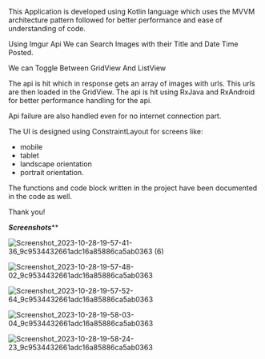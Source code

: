 
This Application is developed using Kotlin language which uses the MVVM architecture pattern
followed for better performance and ease of understanding of code.

Using Imgur Api We can Search  Images with their Title and Date Time Posted.

We can Toggle Between GridView And ListView 

The api is hit which in response gets an array of images with urls. This urls are then loaded in the GridView.
The api is hit using RxJava and RxAndroid for better performance handling for the api.

Api failure are also handled even for no internet connection part.

The UI is designed using ConstraintLayout for screens like:
- mobile
- tablet
- landscape orientation
- portrait orientation.

The functions and code block written in the project have been documented in the code as well.

Thank you!

*******Screenshots*********


![Screenshot_2023-10-28-19-57-41-36_9c9534432661adc16a85886ca5ab0363 (6)](https://github.com/ashwinjawale24/Imgur-Image-Search/assets/83861327/714625bc-8ebd-4967-86f7-407cb9f79365)


![Screenshot_2023-10-28-19-57-48-02_9c9534432661adc16a85886ca5ab0363](https://github.com/ashwinjawale24/Imgur-Image-Search/assets/83861327/732a04f2-131b-47f2-a9e3-2e1a4cc5e548)

![Screenshot_2023-10-28-19-57-52-64_9c9534432661adc16a85886ca5ab0363](https://github.com/ashwinjawale24/Imgur-Image-Search/assets/83861327/bf640c3a-6884-49cf-b998-28bda5317075)

![Screenshot_2023-10-28-19-58-03-04_9c9534432661adc16a85886ca5ab0363](https://github.com/ashwinjawale24/Imgur-Image-Search/assets/83861327/b0a900dc-4712-420c-8273-aee0b38afc0a)

![Screenshot_2023-10-28-19-58-24-23_9c9534432661adc16a85886ca5ab0363](https://github.com/ashwinjawale24/Imgur-Image-Search/assets/83861327/50afb76c-1f4e-41f5-8535-7d17ce0391d2)


